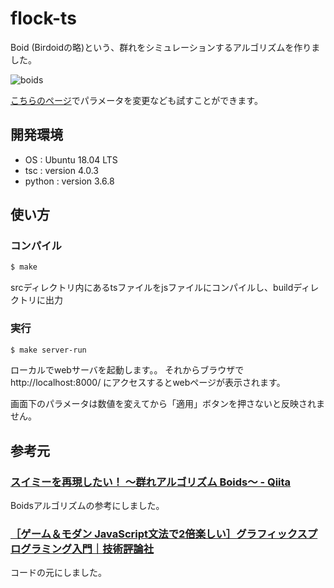 # flock-ts
Boid (Birdoidの略)という、群れをシミュレーションするアルゴリズムを作りました。

![boids](https://user-images.githubusercontent.com/63544661/105990531-f2126080-60e5-11eb-89c4-5b986fad65f8.gif)

[こちらのページ](https://boids-ts.netlify.app/)でパラメータを変更なども試すことができます。

## 開発環境
- OS : Ubuntu 18.04 LTS
- tsc : version 4.0.3
- python : version 3.6.8

## 使い方

### コンパイル
```bash
$ make
```
srcディレクトリ内にあるtsファイルをjsファイルにコンパイルし、buildディレクトリに出力

### 実行
```bash
$ make server-run
```
ローカルでwebサーバを起動します。。
それからブラウザで http://localhost:8000/ にアクセスするとwebページが表示されます。

画面下のパラメータは数値を変えてから「適用」ボタンを押さないと反映されません。


## 参考元

### [スイミーを再現したい！ ～群れアルゴリズム Boids～ - Qiita](https://qiita.com/odanny/items/e0c0a00e13c2b4839cec)
Boidsアルゴリズムの参考にしました。

### [［ゲーム＆モダン JavaScript文法で2倍楽しい］グラフィックスプログラミング入門｜技術評論社](https://gihyo.jp/book/2020/978-4-297-11085-7)
コードの元にしました。